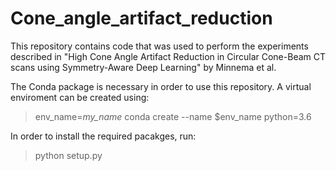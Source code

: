 # Cone_angle_artifact_reduction

This repository contains code that was used to perform the experiments described in "High Cone Angle Artifact Reduction in Circular Cone-Beam CT scans using Symmetry-Aware Deep Learning" by Minnema et al.

The Conda package is necessary in order to use this repository. A virtual enviroment can be created using: 

> env_name=*my_name*
> conda create --name $env_name python=3.6

In order to install the required pacakges, run: 

> python setup.py
